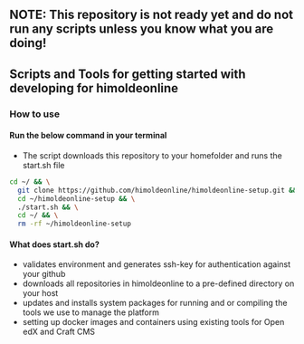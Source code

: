 ## NOTE: This repository is not ready yet and do not run any scripts unless you know what you are doing!
## Scripts and Tools for getting started with developing for himoldeonline

### How to use
#### Run the below command in your terminal
* The script downloads this repository to your homefolder and runs the start.sh file
```bash
cd ~/ && \
  git clone https://github.com/himoldeonline/himoldeonline-setup.git && \
  cd ~/himoldeonline-setup && \
  ./start.sh && \
  cd ~/ && \
  rm -rf ~/himoldeonline-setup
```

#### What does start.sh do?
* validates environment and generates ssh-key for authentication against your github
* downloads all repositories in himoldeonline to a pre-defined directory on your host
* updates and installs system packages for running and or compiling the tools we use to manage the platform
* setting up docker images and containers using existing tools for Open edX and Craft CMS
